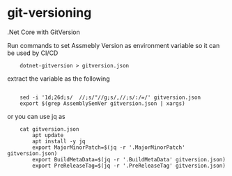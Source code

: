 # git-versioning
.Net Core with GitVersion

Run commands to set Assmebly Version as environment variable so it can be used by CI/CD

```
	dotnet-gitversion > gitversion.json
```
extract the variable as the following
```
	
	sed -i '1d;26d;s/  //;s/"//g;s/,//;s/:/=/' gitversion.json
	export $(grep AssemblySemVer gitversion.json | xargs)
```
or you can use jq as
```
	cat gitversion.json
        apt update
        apt install -y jq
        export MajorMinorPatch=$(jq -r '.MajorMinorPatch' gitversion.json)
        export BuildMetaData=$(jq -r '.BuildMetaData' gitversion.json)
        export PreReleaseTag=$(jq -r '.PreReleaseTag' gitversion.json)
```

